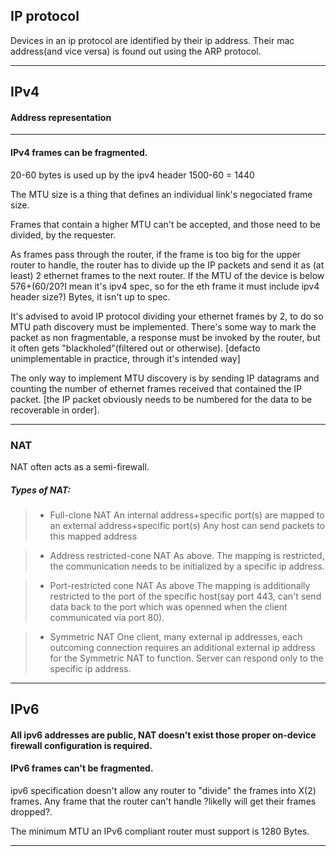  IP protocol
---

Devices in an ip protocol are identified by their ip address.
Their mac address(and vice versa) is found out using the ARP protocol.

---

IPv4
---
#### Address representation

---

#### IPv4 frames can be fragmented.

20-60 bytes is used up by the ipv4 header
1500-60 = 1440

The MTU size is a thing that defines an individual link's negociated frame size.

Frames that contain a higher MTU can't be accepted, and those need to be divided, by the requester.

As frames pass through the router, if the frame is too big for the upper router to handle, the router has to divide up the IP packets and send it as (at least) 2 ethernet frames to the next router.
If the MTU of the device is below 576+(60/20?I mean it's ipv4 spec, so for the eth frame it must include ipv4 header size?) Bytes, it isn't up to spec.

It's advised to avoid IP protocol dividing your ethernet frames by 2, to do so MTU path discovery must be implemented.
There's some way to mark the packet as non fragmentable, a response must be invoked by the router, but it often gets "blackholed"(filtered out or otherwise).
[defacto unimplementable in practice, through it's intended way]

The only way to implement MTU discovery is by sending IP datagrams and counting the number of ethernet frames received that contained the IP packet.
[the IP packet obviously needs to be numbered for the data to be recoverable in order].

---
### NAT

NAT often acts as a semi-firewall.

##### Types of NAT:
>* Full-clone NAT
> An internal address+specific port(s) are mapped to an external address+specific port(s)
> Any host can send packets to this mapped address

>* Address restricted-cone NAT
> As above.
> The mapping is restricted, the communication needs to be initialized by a specific ip address.

>* Port-restricted cone NAT
> As above
> The mapping is additionally restricted to the port of the specific host(say port 443, can't send data back to the port which was openned when the client communicated via port 80).

>* Symmetric NAT
> One client, many external ip addresses, each outcoming connection requires an additional external ip address for the Symmetric NAT to function.
> Server can respond only to the specific ip address.


---

IPv6
---

#### All ipv6 addresses are public, NAT doesn't exist those proper on-device firewall configuration is required.

#### IPv6 frames can't be fragmented.

ipv6 specification doesn't allow any router to "divide" the frames into X(2) frames.
Any frame that the router can't handle ?likelly will get their frames dropped?.

The minimum MTU an IPv6 compliant router must support is 1280 Bytes.

---
